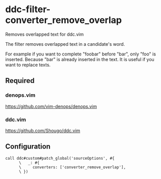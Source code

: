 # ddc-filter-converter_remove_overlap

Removes overlapped text for ddc.vim

The filter removes overlapped text in a candidate's word.

For example if you want to complete "foobar" before "bar", only "foo" is
inserted. Because "bar" is already inserted in the text. It is useful if you
want to replace texts.

## Required

### denops.vim

https://github.com/vim-denops/denops.vim

### ddc.vim

https://github.com/Shougo/ddc.vim

## Configuration

```vim
call ddc#custom#patch_global('sourceOptions', #{
      \   _: #{
      \     converters: ['converter_remove_overlap'],
      \ })
```
